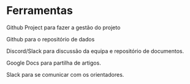 # Ferramentas


Github Project para fazer a gestão do projeto

Github para o repositório de dados

Discord/Slack para discussão da equipa e repositório de documentos.

Google Docs para partilha de artigos.

Slack para se comunicar com os orientadores.
